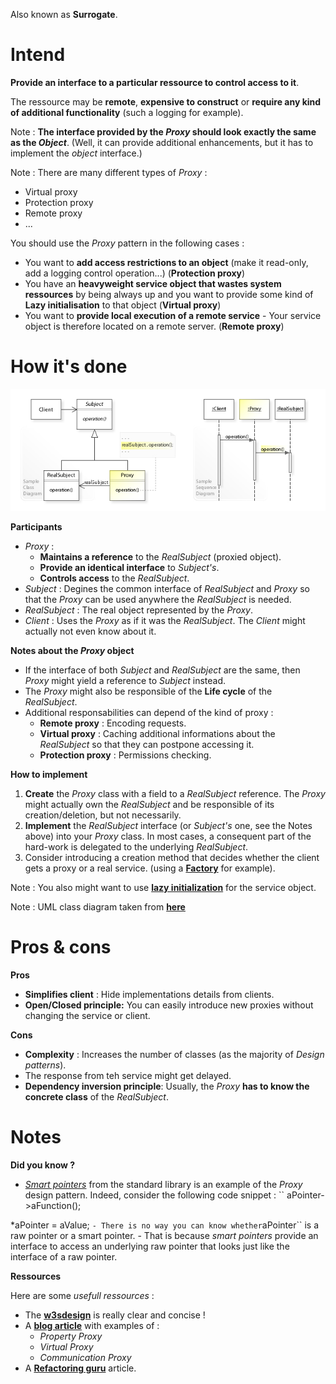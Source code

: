 Also known as **Surrogate**.

# Intend

**Provide an interface to a particular ressource to control access to it**.

The ressource may be **remote**, **expensive to construct** or **require any kind of additional functionality** (such a logging for example).

Note : **The interface provided by the _Proxy_ should look exactly the same as the _Object_**. (Well, it can provide additional enhancements, but it has to implement the _object_ interface.)

Note : There are many different types of _Proxy_ :
  - Virtual proxy
  - Protection proxy
  - Remote proxy
  - ...

You should use the _Proxy_ pattern in the following cases :
 - You want to **add access restrictions to an object** (make it read-only, add a logging control operation...) (**Protection proxy**)
 - You have an **heavyweight service object that wastes system ressources** by being always up and you want to provide some kind of **Lazy initialisation** to that object (**Virtual proxy**)
 - You want to **provide local execution of a remote service** - Your service object is therefore located on a remote server. (**Remote proxy**)

# How it's done

![UML](UML.jpg)

**Participants**

 - _Proxy_ : 
   - **Maintains a reference** to the _RealSubject_ (proxied object).
   - **Provide an identical interface** to _Subject's_.
   - **Controls access** to the _RealSubject_.
 - _Subject_ : Degines the common interface of _RealSubject_ and _Proxy_ so that the _Proxy_ can be used anywhere the _RealSubject_ is needed.
 - _RealSubject_ : The real object represented by the _Proxy_.
 - _Client_ : Uses the _Proxy_ as if it was the _RealSubject_. The _Client_ might actually not even know about it.

 **Notes about the _Proxy_ object**

  - If the interface of both _Subject_ and _RealSubject_ are the same, then _Proxy_ might yield a reference to _Subject_ instead.
  - The _Proxy_ might also be responsible of the **Life cycle** of the _RealSubject_.
  - Additional responsabilities can depend of the kind of proxy :
    - **Remote proxy** : Encoding requests.
    - **Virtual proxy** : Caching additional informations about the _RealSubject_ so that they can postpone accessing it.
    - **Protection proxy** : Permissions checking.

**How to implement**

 1. **Create** the _Proxy_ class with a field to a _RealSubject_ reference.
 The _Proxy_ might actually own the _RealSubject_ and be responsible of its creation/deletion, but not necessarily.
 2. **Implement** the _RealSubject_ interface (or _Subject's_ one, see the Notes above) into your _Proxy_ class. In most cases, a consequent part of the hard-work is delegated to the underlying _RealSubject_.
 3.  Consider introducing a creation method that decides whether the client gets a proxy or a real service. (using a [**Factory**](../../creational-patterns/factory-method) for example).

Note : You also might want to use [**lazy initialization**](https://en.wikipedia.org/wiki/Lazy_initialization) for the service object.

Note : UML class diagram taken from [**here**](https://upload.wikimedia.org/wikipedia/commons/6/6e/W3sDesign_Proxy_Design_Pattern_UML.jpg)

# Pros & cons

**Pros**

 - **Simplifies client** : Hide implementations details from clients.
 - **Open/Closed principle:** You can easily introduce new proxies without changing the service or client.

**Cons**

 - **Complexity** : Increases the number of classes (as the majority of _Design patterns_).
 - The response from teh service might get delayed.
 - **Dependency inversion principle**: Usually, the _Proxy_ **has to know the concrete class** of the _RealSubject_. 

# Notes

**Did you know ?**

  - [_Smart pointers_](https://en.cppreference.com/w/cpp/memory) from the standard library is an example of the _Proxy_ design pattern.
  Indeed, consider the following code snippet :
  ``
  aPointer->aFunction();
  
  *aPointer = aValue;
  ``
    - There is no way you can know whether ``aPointer`` is a raw pointer or a smart pointer.
    - That is because _smart pointers_ provide an interface to access an underlying raw pointer that looks just like the interface of a raw pointer.

**Ressources**

Here are some _usefull ressources_ :
 - The [**w3sdesign**](http://w3sdesign.com/#gf) is really clear and concise !
 - A [**blog article**](http://www.vishalchovatiya.com/proxy-design-pattern-in-modern-cpp/) with examples of :
   - _Property Proxy_
   - _Virtual Proxy_
   - _Communication Proxy_
 - A [**Refactoring guru**](https://refactoring.guru/design-patterns/proxy) article.
